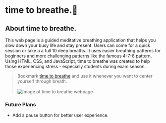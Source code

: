 # time to breathe.:leaves:


## About time to breathe.

This web page is a guided meditative breathing application that helps you slow down your busy life and stay present. Users can come for a quick session or take a a full 10 deep breaths. It uses easier breathing patterns for beginners and more challenging patterns like the famous 4-7-8 pattern. Using HTML, CSS, and JavaScript, time to breathe was created to help those experiencing stress - especially students during exam season. <br>

> Bookmark [time to breathe](https://sebmendoza.github.io/timeToBreathe/) and use it whenever you want to center yourself through breath.<br><br>
![Image of time to breathe webpage](https://github.com/sebmendoza/timeToBreathe/blob/main/homepage_image.png)

### Future Plans
 - Add a pause button for better user experience.
